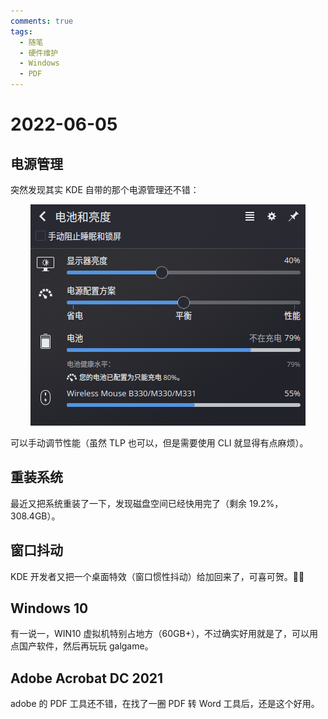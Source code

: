 ```yaml
---
comments: true
tags:
  - 随笔
  - 硬件维护
  - Windows
  - PDF
---
```


# 2022-06-05

## 电源管理

突然发现其实 KDE 自带的那个电源管理还不错：

<center>

![01](./images/2022-06/2022-06-04.png)

</center>

可以手动调节性能（虽然 TLP 也可以，但是需要使用 CLI 就显得有点麻烦）。

## 重装系统

最近又把系统重装了一下，发现磁盘空间已经快用完了（剩余 19.2%，308.4GB）。

## 窗口抖动

KDE 开发者又把一个桌面特效（窗口惯性抖动）给加回来了，可喜可贺。🤣👏

## Windows 10

有一说一，WIN10 虚拟机特别占地方（60GB+），不过确实好用就是了，可以用点国产软件，然后再玩玩 galgame。

## Adobe Acrobat DC 2021

adobe 的 PDF 工具还不错，在找了一圈 PDF 转 Word 工具后，还是这个好用。